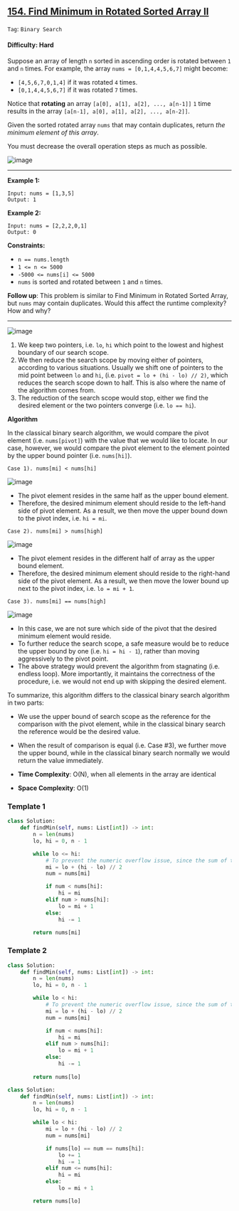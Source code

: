 ## [154. Find Minimum in Rotated Sorted Array II](https://leetcode.com/problems/find-minimum-in-rotated-sorted-array-ii)

```Tag```: ```Binary Search```

#### Difficulty: Hard

Suppose an array of length ```n``` sorted in ascending order is rotated between ```1``` and ```n``` times. For example, the array ```nums = [0,1,4,4,5,6,7]``` might become:

- ```[4,5,6,7,0,1,4]``` if it was rotated ```4``` times.
- ```[0,1,4,4,5,6,7]``` if it was rotated ```7``` times.

Notice that __rotating__ an array ```[a[0], a[1], a[2], ..., a[n-1]]``` ```1``` time results in the array ```[a[n-1], a[0], a[1], a[2], ..., a[n-2]]```.

Given the sorted rotated array ```nums``` that may contain duplicates, return _the minimum element of this array_.

You must decrease the overall operation steps as much as possible.

![image](https://user-images.githubusercontent.com/35042430/231350141-6af5dee4-0525-42a7-80c9-e1b62953eb0e.png)

---

__Example 1:__
```
Input: nums = [1,3,5]
Output: 1
```

__Example 2:__
```
Input: nums = [2,2,2,0,1]
Output: 0
```

__Constraints:__

- ```n == nums.length```
- ```1 <= n <= 5000```
- ```-5000 <= nums[i] <= 5000```
- ```nums``` is sorted and rotated between ```1``` and ```n``` times.
 

__Follow up__: This problem is similar to Find Minimum in Rotated Sorted Array, but ```nums``` may contain duplicates. Would this affect the runtime complexity? How and why?

---
 
![image](https://leetcode.com/problems/find-minimum-in-rotated-sorted-array-ii/Figures/154/154_axis.png)
 
1. We keep two pointers, i.e. ```lo```, ```hi``` which point to the lowest and highest boundary of our search scope.
2. We then reduce the search scope by moving either of pointers, according to various situations. Usually we shift one of pointers to the mid point between ```lo``` and ```hi```, (i.e. ```pivot = lo + (hi - lo) // 2)```, which reduces the search scope down to half. This is also where the name of the algorithm comes from.
3. The reduction of the search scope would stop, either we find the desired element or the two pointers converge (i.e. ```lo == hi```).

__Algorithm__

In the classical binary search algorithm, we would compare the pivot element (i.e. ```nums[pivot]```) with the value that we would like to locate. In our case, however, we would compare the pivot element to the element pointed by the upper bound pointer (i.e. ```nums[hi]```).

```
Case 1). nums[mi] < nums[hi]
```

![image](https://leetcode.com/problems/find-minimum-in-rotated-sorted-array-ii/Figures/154/154_case_1.png)

- The pivot element resides in the same half as the upper bound element.
- Therefore, the desired minimum element should reside to the left-hand side of pivot element. As a result, we then move the upper bound down to the pivot index, i.e. ```hi = mi```.

```
Case 2). nums[mi] > nums[high]
```

![image](https://leetcode.com/problems/find-minimum-in-rotated-sorted-array-ii/Figures/154/154_case_2.png)

- The pivot element resides in the different half of array as the upper bound element.
- Therefore, the desired minimum element should reside to the right-hand side of the pivot element. As a result, we then move the lower bound up next to the pivot index, i.e. ```lo = mi + 1```.

```
Case 3). nums[mi] == nums[high]
```

![image](https://leetcode.com/problems/find-minimum-in-rotated-sorted-array-ii/Figures/154/154_case_3_ii.png)

- In this case, we are not sure which side of the pivot that the desired minimum element would reside.
- To further reduce the search scope, a safe measure would be to reduce the upper bound by one (i.e. ```hi = hi - 1```), rather than moving aggressively to the pivot point.
- The above strategy would prevent the algorithm from stagnating (i.e. endless loop). More importantly, it maintains the correctness of the procedure, i.e. we would not end up with skipping the desired element.

To summarize, this algorithm differs to the classical binary search algorithm in two parts:

- We use the upper bound of search scope as the reference for the comparison with the pivot element, while in the classical binary search the reference would be the desired value.
- When the result of comparison is equal (i.e. Case #3), we further move the upper bound, while in the classical binary search normally we would return the value immediately.

- __Time Complexity__: O(N), when all elements in the array are identical
- __Space Complexity__: O(1)

### Template 1

```Python
class Solution:
    def findMin(self, nums: List[int]) -> int:
        n = len(nums)
        lo, hi = 0, n - 1

        while lo <= hi:
            # To prevent the numeric overflow issue, since the sum of two integers could exceed the limit of the integer number
            mi = lo + (hi - lo) // 2
            num = nums[mi]

            if num < nums[hi]:
                hi = mi
            elif num > nums[hi]:
                lo = mi + 1
            else:
                hi -= 1

        return nums[mi]
```

### Template 2

```Python
class Solution:
    def findMin(self, nums: List[int]) -> int:
        n = len(nums)
        lo, hi = 0, n - 1

        while lo < hi:
            # To prevent the numeric overflow issue, since the sum of two integers could exceed the limit of the integer number
            mi = lo + (hi - lo) // 2
            num = nums[mi]

            if num < nums[hi]:
                hi = mi
            elif num > nums[hi]:
                lo = mi + 1
            else:
                hi -= 1
            
        return nums[lo]
```

```Python
class Solution:
    def findMin(self, nums: List[int]) -> int:
        n = len(nums)
        lo, hi = 0, n - 1

        while lo < hi:
            mi = lo + (hi - lo) // 2
            num = nums[mi]

            if nums[lo] == num == nums[hi]:
                lo += 1
                hi -= 1
            elif num <= nums[hi]:
                hi = mi
            else:
                lo = mi + 1

        return nums[lo]
```







